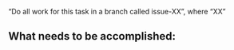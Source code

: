 “Do all work for this task in a branch called issue-XX”, where “XX” 

## What needs to be accomplished:

